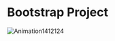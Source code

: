 # Bootstrap Project


![Animation1412124](https://user-images.githubusercontent.com/102485608/190392327-1c86f6f1-605e-4062-8ac9-f52487090c72.gif)
